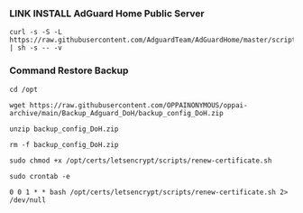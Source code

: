 ### LINK INSTALL AdGuard Home Public Server
```
curl -s -S -L https://raw.githubusercontent.com/AdguardTeam/AdGuardHome/master/scripts/install.sh | sh -s -- -v
```
### Command Restore Backup
```
cd /opt
```
```
wget https://raw.githubusercontent.com/OPPAINONYMOUS/oppai-archive/main/Backup_Adguard_DoH/backup_config_DoH.zip
```
```
unzip backup_config_DoH.zip
```
```
rm -f backup_config_DoH.zip
```
```
sudo chmod +x /opt/certs/letsencrypt/scripts/renew-certificate.sh
```
```
sudo crontab -e
```
```
0 0 1 * * bash /opt/certs/letsencrypt/scripts/renew-certificate.sh 2> /dev/null
```
